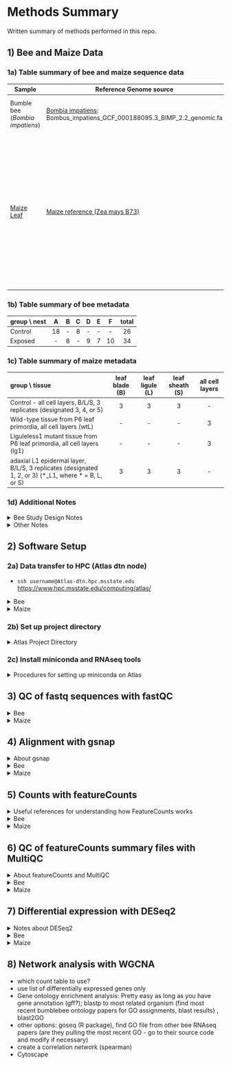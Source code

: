 # Methods Summary

Written summary of methods performed in this repo.

## 1) Bee and Maize Data

### 1a) Table summary of bee and maize sequence data
| Sample | Reference Genome source | Notes |
| -- | -- | -- |
| Bumble bee (*Bombia impatiens*) | [Bombia impatiens](https://hymenoptera.elsiklab.missouri.edu/genome_fasta): Bombus_impatiens_GCF_000188095.3_BIMP_2.2_genomic.fa | Goal: Compare RNA transcriptome of bee brains living in normal vs heavy metal environments  <br/> Study details: Already have FastQC and multiQC reports of bee fastq files, QuantSeq 3'-generated data <br/> [Bumble bee metadata](/2021_workshop_transcriptomics/00a_Metadata.md) |
| [Maize Leaf](https://www.ebi.ac.uk/ena/browser/view/PRJNA260793) | [Maize reference (Zea mays B73)](ftp://ftp.ensemblgenomes.org/pub/plants/release-49/fasta/zea_mays/dna/Zea_mays.B73_RefGen_v4.dna.*gz) | Goal: "We utilized laser-microdissection RNAseq to identify genes that are differentially expressed along discrete cell/tissue-specific domains along the proximal-distal axis of wild-type leaf primordia undergoing ligule initiation, and compared transcript accumulation in wild type and liguleless1 mutant leaf primordia."" <br/> Study design: "In this study, we analysed the transcriptome associated with ligule formation using laser microdissection RNA-sequencing (LM-RNAseq). We quantified transcript accumulation in the PLB and adjacent pre-blade and pre-sheath regions of wild-type leaf primordia in order to identify candidate genes involved in proximal-distal patterning at the blade-sheath boundary. We also compared transcript accumulation in lg1-R mutants and wild-type siblings to identity genes acting downstream of LG1." <br/> Liguleless1 mutants lack ligules and auricles <br/> Reference: https://www.ebi.ac.uk/ena/browser/api/xml/SRP047035 <br/> [Maize metadata](/2021_workshop_transcriptomics/00a_Metadata.md) |

### 1b) Table summary of bee metadata
| group \ nest| A | B | C | D | E | F | total |
|:--|:-:|:-:|:-:|:-:|:-:|:-:|:-:|
|Control| 18 | - | 8 | - | - |- |26|
|Exposed| - | 8 | - | 9 | 7 | 10 |34|

### 1c) Table summary of maize metadata
| group \ tissue | leaf blade (B) | leaf ligule (L) | leaf sheath (S) | all cell layers |
|:--|:-:|:-:|:-:|:-:|
|Control - all cell layers, B/L/S, 3 replicates (designated 3, 4, or 5) | 3 | 3 | 3 | - |
| Wild-type tissue from P6 leaf primordia, all cell layers (wtL) | - | - | - | 3 |
| Liguleless1 mutant tissue from P6 leaf primordia, all cell layers (lg1) | - | - | - | 3|
|adaxial L1 epidermal layer, B/L/S, 3 replicates (designated 1, 2, or 3) (*_L1, where * = B, L, or S)| 3 | 3 | 3 | - |

### 1d) Additional Notes
<details><summary>Bee Study Design Notes</summary>

#### Bee Study Design
* All females, foraging range 2km, exposed group of bees treated with heavy metals, soil high in lead and 3 other heavy metals associated with soils in urban areas. How does urbanization affect environment and these bees
* From group discussions asking which bee annotation to use (NCBI or Hymenoptera): Amy Toth recommends using Hymenoptera Base
```
  For social insect genomes, usually the "Official Gene Set" is the one that is on Hymenoptera Base (Elsik Lab).  NCBI has their own annotation for each genome as well.  The NCBI annotations tend to have fewer genes but are usually very high quality annotations.  I think most people in the field go with the OGS for a given species unless they are comparing across species, in which case they might use NCBI for consistency.
```
</details>


<details><summary>Other Notes</summary>

* HiSat2 (gene-level alignment), Kallisto (transcript-level alignment)
* Nests are confounding factors because there is no nest that spans both treatments. Can't tease out nest from treatments.
* Is there clustering by nests? See if there's nesting effect
* Ctrl_NestA, Ctrl_NestC, Exposed_NestB, etc.
* See if there's difference between Control nest A, nest C; Exposed Nest B, and others.
</details>

## 2) Software Setup

### 2a) Data transfer to HPC (Atlas dtn node)
* `ssh username@Atlas-dtn.hpc.msstate.edu`
https://www.hpc.msstate.edu/computing/atlas/

<details><summary>Bee</summary>

1. Working directory on Atlas: `/projectdirectory/mydirectory/rnaseq/bee`

2. Download all data from google drive to local computer in new folder called `bee/`

3. Copy fastq files from raw data directories to `bee/`:
```
find . -name *.fastq -exec cp '{}' "./raw/" ";"`
```

4. Copy `.sam` and `Bombus_impatiens_*` files from mapping directories to `mapping/`:
```
find . -name *.sam -exec cp '{}' "./mapping/" ";"`
find . -name Bombus_impatiens_* -exec cp '{}' "./mapping/" ";"
```
  * Bee reference genome in here: `Bombus_impatiens_GCF_000188095.3_BIMP_2.2_genomic.fa`

5. Tar raw and mapping directories together
```
tar -zcvf bee.tar.gz bee/
```

6. Uploaded `bee.tar.gz` to Atlas. Takes about 1.5h for 22GB.
</details>

<details><summary>Maize</summary>

1. Working directory on Atlas: `/projectdirectory/mydirectory/rnaseq/maize`

2. Fetch maize reference genome:
```
wget ftp://ftp.ensemblgenomes.org/pub/plants/release-49/fasta/zea_mays/dna/Zea_mays.B73_RefGen_v4.dna.*gz
```

3. Slurm script for fetching maize sequences to Atlas. See Jennifer's `atlas_maizedata.slurm` for template
  ```
#!/bin/bash
#SBATCH --job-name=Maize                             # name of the job submitted
#SBATCH -p service                                   # name of the queue you are submitting to
#SBATCH -N 1                                            # number of nodes in this job
#SBATCH -n 2                                           # number of cores/tasks in this job, you get all 20 cores with 2 threads per core with hyperthreading
#SBATCH -t 24:00:00                                      # time allocated for this job hours:mins:seconds
#SBATCH -o "stdout.%j.%N.%x"                               # standard out %j adds job number to outputfile name and %N adds the node name
#SBATCH -e "stderr.%j.%N.%x"                               # optional but it prints our standard error
#SBATCH --account fsepru
#Enter commands here:
wget ftp://ftp.sra.ebi.ac.uk/vol1/fastq/SRR157/004/SRR1573504/SRR1573504_1.fastq.gz
wget ftp://ftp.sra.ebi.ac.uk/vol1/fastq/SRR157/004/SRR1573504/SRR1573504_2.fastq.gz
wget ftp://ftp.sra.ebi.ac.uk/vol1/fastq/SRR157/005/SRR1573505/SRR1573505_1.fastq.gz
wget ftp://ftp.sra.ebi.ac.uk/vol1/fastq/SRR157/005/SRR1573505/SRR1573505_2.fastq.gz
wget ftp://ftp.sra.ebi.ac.uk/vol1/fastq/SRR157/006/SRR1573506/SRR1573506_1.fastq.gz
wget ftp://ftp.sra.ebi.ac.uk/vol1/fastq/SRR157/006/SRR1573506/SRR1573506_2.fastq.gz
wget ftp://ftp.sra.ebi.ac.uk/vol1/fastq/SRR157/007/SRR1573507/SRR1573507_1.fastq.gz
wget ftp://ftp.sra.ebi.ac.uk/vol1/fastq/SRR157/007/SRR1573507/SRR1573507_2.fastq.gz
wget ftp://ftp.sra.ebi.ac.uk/vol1/fastq/SRR157/008/SRR1573508/SRR1573508_1.fastq.gz
wget ftp://ftp.sra.ebi.ac.uk/vol1/fastq/SRR157/008/SRR1573508/SRR1573508_2.fastq.gz
wget ftp://ftp.sra.ebi.ac.uk/vol1/fastq/SRR157/009/SRR1573509/SRR1573509_1.fastq.gz
wget ftp://ftp.sra.ebi.ac.uk/vol1/fastq/SRR157/009/SRR1573509/SRR1573509_2.fastq.gz
wget ftp://ftp.sra.ebi.ac.uk/vol1/fastq/SRR157/000/SRR1573510/SRR1573510_1.fastq.gz
wget ftp://ftp.sra.ebi.ac.uk/vol1/fastq/SRR157/000/SRR1573510/SRR1573510_2.fastq.gz
wget ftp://ftp.sra.ebi.ac.uk/vol1/fastq/SRR157/001/SRR1573511/SRR1573511_1.fastq.gz
wget ftp://ftp.sra.ebi.ac.uk/vol1/fastq/SRR157/001/SRR1573511/SRR1573511_2.fastq.gz
wget ftp://ftp.sra.ebi.ac.uk/vol1/fastq/SRR157/002/SRR1573512/SRR1573512_1.fastq.gz
wget ftp://ftp.sra.ebi.ac.uk/vol1/fastq/SRR157/002/SRR1573512/SRR1573512_2.fastq.gz
wget ftp://ftp.sra.ebi.ac.uk/vol1/fastq/SRR157/003/SRR1573513/SRR1573513_1.fastq.gz
wget ftp://ftp.sra.ebi.ac.uk/vol1/fastq/SRR157/003/SRR1573513/SRR1573513_2.fastq.gz
wget ftp://ftp.sra.ebi.ac.uk/vol1/fastq/SRR157/004/SRR1573514/SRR1573514_1.fastq.gz
wget ftp://ftp.sra.ebi.ac.uk/vol1/fastq/SRR157/004/SRR1573514/SRR1573514_2.fastq.gz
wget ftp://ftp.sra.ebi.ac.uk/vol1/fastq/SRR157/005/SRR1573515/SRR1573515_1.fastq.gz
wget ftp://ftp.sra.ebi.ac.uk/vol1/fastq/SRR157/005/SRR1573515/SRR1573515_2.fastq.gz
wget ftp://ftp.sra.ebi.ac.uk/vol1/fastq/SRR157/006/SRR1573516/SRR1573516_1.fastq.gz
wget ftp://ftp.sra.ebi.ac.uk/vol1/fastq/SRR157/006/SRR1573516/SRR1573516_2.fastq.gz
wget ftp://ftp.sra.ebi.ac.uk/vol1/fastq/SRR157/007/SRR1573517/SRR1573517_1.fastq.gz
wget ftp://ftp.sra.ebi.ac.uk/vol1/fastq/SRR157/007/SRR1573517/SRR1573517_2.fastq.gz
wget ftp://ftp.sra.ebi.ac.uk/vol1/fastq/SRR157/008/SRR1573518/SRR1573518_1.fastq.gz
wget ftp://ftp.sra.ebi.ac.uk/vol1/fastq/SRR157/008/SRR1573518/SRR1573518_2.fastq.gz
wget ftp://ftp.sra.ebi.ac.uk/vol1/fastq/SRR157/009/SRR1573519/SRR1573519_1.fastq.gz
wget ftp://ftp.sra.ebi.ac.uk/vol1/fastq/SRR157/009/SRR1573519/SRR1573519_2.fastq.gz
wget ftp://ftp.sra.ebi.ac.uk/vol1/fastq/SRR157/000/SRR1573520/SRR1573520_1.fastq.gz
wget ftp://ftp.sra.ebi.ac.uk/vol1/fastq/SRR157/000/SRR1573520/SRR1573520_2.fastq.gz
wget ftp://ftp.sra.ebi.ac.uk/vol1/fastq/SRR157/001/SRR1573521/SRR1573521_1.fastq.gz
wget ftp://ftp.sra.ebi.ac.uk/vol1/fastq/SRR157/001/SRR1573521/SRR1573521_2.fastq.gz
wget ftp://ftp.sra.ebi.ac.uk/vol1/fastq/SRR157/002/SRR1573522/SRR1573522_1.fastq.gz
wget ftp://ftp.sra.ebi.ac.uk/vol1/fastq/SRR157/002/SRR1573522/SRR1573522_2.fastq.gz
wget ftp://ftp.sra.ebi.ac.uk/vol1/fastq/SRR157/003/SRR1573523/SRR1573523_1.fastq.gz
wget ftp://ftp.sra.ebi.ac.uk/vol1/fastq/SRR157/003/SRR1573523/SRR1573523_2.fastq.gz
#wget ftp://ftp.sra.ebi.ac.uk/vol1/fastq/SRR157/004/SRR1573524/SRR1573524_1.fastq.gz
wget ftp://ftp.sra.ebi.ac.uk/vol1/fastq/SRR157/004/SRR1573524/SRR1573524_2.fastq.gz
wget ftp://ftp.sra.ebi.ac.uk/vol1/fastq/SRR157/005/SRR1573525/SRR1573525_1.fastq.gz
wget ftp://ftp.sra.ebi.ac.uk/vol1/fastq/SRR157/005/SRR1573525/SRR1573525_2.fastq.gz
wget ftp://ftp.sra.ebi.ac.uk/vol1/fastq/SRR157/006/SRR1573526/SRR1573526_1.fastq.gz
wget ftp://ftp.sra.ebi.ac.uk/vol1/fastq/SRR157/006/SRR1573526/SRR1573526_2.fastq.gz
wget ftp://ftp.sra.ebi.ac.uk/vol1/fastq/SRR157/007/SRR1573527/SRR1573527_1.fastq.gz
wget ftp://ftp.sra.ebi.ac.uk/vol1/fastq/SRR157/007/SRR1573527/SRR1573527_2.fastq.gz
#End of file
```
</details>

### 2b) Set up project directory

<details><summary>Atlas Project Directory</summary>

```
ProjectDirectory/
  |_MyDirectory/
      |_bee/
          |_bee.tar.gz
          |_logs/
          |_mapping/
          |_meta/
          |_outbox/
          |_raw_data/
              |_test/
          |_reference_genome_bee/
          |_results/
              |_gsnap/
              |_multiqc/
          |_scripts/
      |_maize/
          |_gsnap/
              |_b73_reference_gsnap/
          |_logs/
          |_metadata/
          |_outbox/
          |_raw_data/
          |_reference_genome/
          |_results/
          |_scripts/
      |_dot_files
          |_miniconda3/
          |_Miniconda3-latest-Linux-x86_64.sh
          |_software/
              |_bbmap/
              |_BBMap_38.86.tar
              |_gmap # linked to executable>
              |_gmap-2020-12-17/
                  |_bin/ # executables in here
                      |_gmap_build
                      |_gmap
              |_gmapdb/
                  |_b73/
              |_gmap-gsnap-2020-12-17.tar
```
```
home/
    |_rnaseq # linked to projectdirectory/mydirectory/
    |_inbox/ #linked to projectdirectory/mydirectory/
    |_outbox/ #linked to projectdirectory/mydirectory/
    |_miniconda3/ #linked to projectdirectory/mydirectory/dot_files/
    |_software # linked to projectdirectory/mydirectory/dot_files/
        |_bbmap/
        |_BBMap_38.86.tar
        |_gmap # symbolic link to gmap-2020-12-17/src/gmap.avx2>
        |_gmap-2020-12-17/
        |_gmap-gsnap-2020-12-17.tar
```
* dotfiles (`.singularity, .conda`) are usually invisible folders that get large as you install conda packages, or singularity images. These can eat up your home folder ~5GB memory limit if they're not softlinked
</details>

### 2c) Install miniconda and RNAseq tools
<details><summary>Procedures for setting up miniconda on Atlas</summary>
1. Install miniconda to atlas by running `bash Miniconda3-latest-Linux-x86_64.sh`. Continuously press enter, even on prompt asking where to install miniconda3. You can move the source folder afterwards, in which case, it was moved to `project/`  and linked to `home/software/`.

2. Install samtools, gmap, subread (featureCounts) by first creating an environment file `gsnap_env.yml` in `miniconda3/envs/`
```
name: gsnap_env
channels:
  - conda-forge
  - bioconda
  - defaults
dependencies:
  - python=3.8
  - gmap
  - samtools
  - subread
```

3. From the command line (in `salloc` mode), create miniconda environment in same directory.
```
conda env create -f gsnap_env.yml
```

4. Check that environment was created:
```
conda env list          #<= list all environments
#> conda environments:
#> base                  *  /home/miniconda3
#> gsnap_env                /home/miniconda3/envs/gsnap_env
```

5. Activate conda environment and do a version check as a test that everything is working
```
conda activate gsnap_env
samtools --version        # check samtools version: 1.11
gmap --version        # gmap version: 2020-10-14
featureCounts -v    #featureCounts version: v2.0.1
```

6. To activate conda environment, activate local miniconda, and then `gsnap_env`.
```
#! /usr/bin/env bash
#SBATCH --nodes=1
#SBATCH --ntasks-per-node=16
#SBATCH --time=24:00:00
#SBATCH --job-name=gsnap
#SBATCH --out=stdout.%j.%N.%x
#SBATCH --error=stderr.%j.%N.%x
#SBATCH --mail-user=myemail@email.com
#SBATCH --mail-type=begin
#SBATCH --mail-type=end
#SBATCH --account=ProjectName
set -e
set -u
set +eu
source /h/k/miniconda3/etc/profile.d/conda.sh
conda activate gsnap_env
## gsnap/samtools/featureCount commands here
```
</details>

## 3) QC of fastq sequences with fastQC
<details><summary>Bee</summary>
Already done by Toth group, sequences look good.
</details>

<details><summary>Maize</summary>
1. Ran the following slurm script on Atlas
```
#!/bin/bash
#SBATCH --nodes=1
#SBATCH --ntasks-per-node=16
#SBATCH --time=24:00:00
#SBATCH --job-name=Maizefastqc
#SBATCH --out=stdout.%j.%N.%x
#SBATCH --error=stderr.%j.%N.%x
#SBATCH --mail-user=em@il.com
#SBATCH --mail-type=begin
#SBATCH --mail-type=end
#SBATCH --account=f
# Set working directory
cd /h/k/rnaseq/maize/raw_data/
module load fastqc
fastqc -t 16 *.fastq
```

Moved fastqc files to subdirectory `fastqc/`

### Output files:
* `*.fastqc.html`
* `*.fastqc.zip`
</details>

## 4) Alignment with gsnap
<details><summary>About gsnap</summary>
1. Workflow with gsnap: https://hbctraining.github.io/Intro-to-rnaseq-hpc-gt/lessons/08_rnaseq_workflow.html
* Set up directory tree like one below
```
rnaseq/
	├── raw_data/
	├── meta/
	├── results/
  |   |── gsnap/
	├── scripts/
	└── logs/
```

2. Literature about gsnap: https://link.springer.com/protocol/10.1007%2F978-1-4939-3578-9_15

3. The general format of the pipeline is:
```
(1) index genome -> (2) map reads to genome -> (3) get counts
```
* The counts will be sent to Diffential Expression analysis programs.

4. First step: Pre-process reference genome to create a genome index.
```
gmap_build -d <genome name> <path to genome fasta file>
```
* default value for -k is 15 (from https://github.com/juliangehring/GMAP-GSNAP/blob/master/README)

5. Second step: Map reads to genome
```
gsnap -d <genome> <read1_file> <read2_file>
```
* <genome> is the name of the genome database created by gmap_build
</details>

<details><summary>Bee</summary>

### Bee -- miniconda3
1. Create genome index and map RNA-seq reads to *B. impatiens*
  ```
  set +eu
  source /h/mydirectory/miniconda3/etc/profile.d/conda.sh
  conda activate gsnap_env
  # ==== Connect the executable (either local or miniconda)
  # GMAP_BUILD=/project/projectdirectory/mydirectory/dot_files/software/gmap-2020-12-17/bin/gmap_build
  GMAP_BUILD=gmap_build
  # ==== Define input/output variables
  GENOME_NAME=B_impatiens
  GENOME_FASTA=/project/projectdirectory/mydirectory/rnaseq/bee/reference_genome_bee/Bombus_impatiens_GCF_000188095.3_BIMP_2.2_genomic.fa
  GMAPDB=/project/projectdirectory/mydirectory/dot_files/software/gmapdb
  # ==== Main Run
  ${GMAP_BUILD} -d ${GENOME_NAME} -D ${GMAPDB} ${GENOME_FASTA}
  # ==== Mapping RNA-seq reads. Use miniconda3
  gsnap -d ${GENOME_NAME} -D ${GMAPDB} \
  -t 6 -M 2 -n 10 -N 1 \
  --quality-protocol=sanger -w 200000 --pairmax-rna=200000 -E 1 -B 2 \
  -A sam /project/projectdirectory/mydirectory/rnaseq/bee/raw_data/1-A01-A1_S7_L002_R1_001.fastq | \
  samtools view -bS - | \
  samtools sort - \
  > /project/projectdirectory/mydirectory/rnaseq/bee/results/gsnap/1-A01-A1_S7_L002_R1.Aligned.sortedByCoord.out.bam
  ```

### Output file:
* `1-A01-A1_S7_L002_R1.Aligned.sortedByCoord.out.bam` in `/projectdirectory/mydirectory/rnaseq/bee/results/gsnap`

2. Run featureCounts
```
#! /usr/bin/env bash
#SBATCH --nodes=1
#SBATCH --ntasks-per-node=16
#SBATCH --time=24:00:00
#SBATCH --job-name=bee
#SBATCH --out=stdout.%j.%N.%x
#SBATCH --error=stderr.%j.%N.%x
#SBATCH --mail-user=myem@il.com
#SBATCH --mail-type=begin
#SBATCH --mail-type=end
#SBATCH --account=fsepru
set -e
set -u
# ==== Activate miniconda
set +eu
source /h/k/miniconda3/etc/profile.d/conda.sh
conda activate gsnap_env
# ==== Define input/output variables
REF_NAME=B_impatiens
#REF_FASTA=/project/f/k/rnaseq/bee/reference_genome_bee/Bombus_impatiens_GCF_000188095.3_BIMP_2.2_genomic.fa
GMAPDB=/project/f/k/dot_files/software/gmapdb
REF_GFF=/project/f/k/rnaseq/bee/reference_genome_bee/GCF_000188095.3_BIMP_2.2_genomic.gff.gz
# === Set working directory and in/out variables
cd /project/f/k/rnaseq/bee/results/
# ==== Gene Counts
for FILE in /h/k/rnaseq/bee/raw_data/test/*.bam
  do
    OUT_COUNTS=${FILE}_genecounts.txt
    OUTBAM=${FILE}

    featureCounts -T 16 -t gene -g ID \
       -a ${REF_GFF} \
       -o ${OUT_COUNTS} \
       ${OUTBAM}
done
```

### Output files
* `gmap_build`
```
B_impatiens.chromosome	    B_impatiens.contig.iit     B_impatiens.ref061regiondb	B_impatiens.version
B_impatiens.chromosome.iit  B_impatiens.genomebits128  B_impatiens.ref153offsets64meta
B_impatiens.chrsubset	    B_impatiens.genomecomp     B_impatiens.ref153offsets64strm
B_impatiens.contig	    B_impatiens.maps	       B_impatiens.ref153positions
```

* `gsnap`

```
*.fastq.Aligned.sortedByCoord.out.bam
*.fastq
```

* `featureCounts`

```
*genecounts.txt
*genecounts.txt.summary
```
</details>

<details><summary>Maize</summary>

### Maize -- miniconda3
1. Mapping RNA-seq reads to B73
  ```
  set -e
  set -u
  set +eu
  source /h/k/miniconda3/etc/profile.d/conda.sh
  conda activate gsnap_env
  # ==== Mapping RNA-seq reads. Use miniconda3
  gsnap -d b73 -D /project/projectdirectory/mydirectory/dot_files/software/gmapdb/ \
  -t 6 -M 2 -n 10 -N 1 \
  --quality-protocol=sanger -w 200000 --pairmax-rna=200000 -E 1 -B 2 \
  -A sam /project/projectdirectory/mydirectory/rnaseq/maize/raw_data/SRR1573504_1.fastq /project/projectdirectory/mydirectory/rnaseq/maize/raw_data/SRR1573504_2.fastq| \
  samtools view -bS - | \
  samtools sort - \
  > /project/projectdirectory/mydirectory/rnaseq/maize/results/gsnap/SRR1573504_1_2.Aligned.sortedByCoord.out.bam
  ```

2. Run gsnap (adapted from `2021_workshop_transcriptomics/Notebook_Severin/Maize/02_gsnap.md` `gsnapScript.sh` and Jennifer's `Maize_Runner.slurm`):
```
#! /usr/bin/env bash
#SBATCH --nodes=1
#SBATCH --ntasks-per-node=16
#SBATCH --time=24:00:00
#SBATCH --job-name=Maize
#SBATCH --out=stdout.%j.%N.%x
#SBATCH --error=stderr.%j.%N.%x
#SBATCH --mail-user=myem@il.com
#SBATCH --mail-type=begin
#SBATCH --mail-type=end
#SBATCH --account=f
set -e
set -u
start=`date +%s`
# === Load Modules here and link executables
# = Atlas HPC
set +eu
source /h/k/miniconda3/etc/profile.d/conda.sh
conda activate gsnap_env
GMAP_BUILD=gmap_build
GSNAP=gsnap
SAMTOOLS=samtools
FEATURECOUNTS=featureCounts
# === Set working directory and in/out variables
cd /project/f/k/rnaseq/maize/results/
# === Input / Output Variables
REF_NAME=b73
REF_FILE=/h/k/rnaseq/maize/reference_genome/GCF_902167145.1_Zm-B73-REFERENCE-NAM-5.0_genomic.fna
REF_GFF=/h/k/rnaseq/maize/reference_genome/GCF_902167145.1_Zm-B73-REFERENCE-NAM-5.0_genomic.gff
GMAPDB=/project/f/k/dot_files/software/gmapdb
# # === Main Program
# (1) Index Genome
#${GMAP_BUILD} \
#  --gunzip \
#  -d ${REF_NAME} \
#  -D ${GMAPDB} \
#  ${REF_FILE}
for FILE in /h/k/rnaseq/maize/raw_data/*_1.fastq
do
  READ_NAME=$(basename ${FILE} | sed 's:_1.fastq::g')
  DIR_NAME=$(dirname ${FILE})
  READ_R1=${DIR_NAME}/${READ_NAME}_1.fastq
  READ_R2=${DIR_NAME}/${READ_NAME}_2.fastq
  OUT_BAM=${READ_NAME}.aligned.out.bam
  OUT_COUNTS=${READ_NAME}_genecounts.txt
  echo "Processing ... ${READ_NAME}"
# (2) Map Reads:
  ${GSNAP} \
    --gunzip \
    -d ${REF_NAME} \
    -D ${GMAPDB} \
    -N 1 -t 16 -B 4 -m 5 \
    --input-buffer-size=1000000 \
    --output-buffer-size=1000000 \
    -A sam \
    ${READ_R1} ${READ_R2} | \
    ${SAMTOOLS} view --threads 16 -bS - > ${OUT_BAM}
# (3) Get feature counts
  ${FEATURECOUNTS} -T 16 -t gene -g ID \
    -a ${REF_GFF} \
    -o ${OUT_COUNTS} \
    ${OUT_BAM}
done
end=`date +%s`
# === Log msgs and resource use
scontrol show job ${SLURM_JOB_ID}
echo "ran Bee_Runner.slurm: " `date` "; Execution time: " $((${end}-${start})) " seconds" >> LOGGER.txt
```

### Output files:
* `*genecounts.txt`
* `*genecounts.txt.summary`
</details>

## 5) Counts with featureCounts

<details><summary>Useful references for understanding how FeatureCounts works</summary>

* FeatureCounts User Guide: http://www.bioconductor.org/packages/release/bioc/vignettes/Rsubread/inst/doc/SubreadUsersGuide.pdf
* Nice diagram showing cases of the effect of `countmultioverlap` on `overlapmethod`: https://www.mathworks.com/help/bioinfo/ref/featurecount.html
* Reads that map to multiple transcripts or align ambigiuously and not sure what strand they are (+ / -) aka ambiguous - problem with short reads
* can ignore multimapped duplicates, ignore duplicates - unique reads will be based on read count.
* 7th column is the read count
* Apparently you can run featureCounts on sam files (tested by Andrew Severin)
* `combine.R` notes:
  * `(featureCount_files <- list.files(path = dir_org, pattern = "*genecounts.txt$", full.names = TRUE))`
    * This includes "/" and directory of *genecounts.txt file. $ = end of string (regular expression). The outside () prints out object (`featureCount_files`)
  * `writexl::write_xlsx` = package::function, writexl is the package, write_xlsx is the function within writexl package. Simple way to call a function without having to hassle with installing and loading new packages.
</details>

<details><summary>Bee</summary>

1. Downloaded featureCount output files from Atlas.

2. Run featureCounts output through `combine.R`.

```
#! /usr/bin/env Rscript
# Auth: Jennifer Chang & Mou
# Date: 2021/03/04
# Desc: Combine featureCounts output (1st and last column) files for Bee and Maize. The text files (*.genecounts.txt) generated from this script will be used for DESeq2.

# === Load Libraries
library(tidyverse)
library(magrittr)
library(readxl)

###### BEE #######

# === Get list of featureCount output files
dir_org="~/Desktop/bee/"        # counts are in a "bee" or "maize" subdirectory
(featureCount_files <- list.files(path = dir_org, pattern = "*genecounts.txt$", full.names = TRUE)) #includes "/" and directory of *genecounts.txt file, $ = end of string
#(featureCount_files2 <- list.files(path = dir_org, pattern = "*genecounts.txt$")) #only file name

# === Read in 1st file
data <- read_delim(featureCount_files[1], delim="\t", comment = "#" )  %>%
  select(Geneid, ends_with(".bam"))  %>%              # Get 1st and last column (column was named after bam file)
  pivot_longer(cols=ends_with(".bam")) %>%           # Melt data (tidy data)
  mutate(
    name = gsub(".Aligned.sortedByCoord.out.bam", "", name)        # No longer need the bam extension, easier to read
  ) %>%
  mutate(name = gsub("/home/kathy.mou/rnaseq/bee/raw_data/test/", "", name)        # No longer need the bam extension, easier to read
  )

# === Loop and append the rest
for (count_file in featureCount_files[-1]){
  print(count_file)
  temp <- read_delim(count_file, delim="\t", comment = "#") %>%
    select(Geneid, ends_with(".bam")) %>%
    pivot_longer(cols=ends_with(".bam")) %>%
    mutate(
      name = gsub(".Aligned.sortedByCoord.out.bam", "", name)
    ) %>%
    mutate(name = gsub("/home/kathy.mou/rnaseq/bee/raw_data/test/", "", name))       
  data = rbind(data, temp)
}

# === Convert to excel like data (wider)
wide_data <- data %>%
  pivot_wider(id_cols=Geneid)

# === Save tab delimited file (smaller file size)
write_delim(wide_data,
            paste(dir_org, "/bee.genecounts.out.txt", sep = ""),
            delim="\t")

# === Save Excel file (can be easier to work with)
writexl::write_xlsx(wide_data,
                    path=paste(dir_org, "/bee.genecounts.xlsx", sep = ""))
#package :: function
```

### Output files:
* bee.genecounts.out.txt
* bee.genecounts.xlsx
</details>

<details><summary>Maize</summary>

1. Downloaded featureCount output files from Atlas.

2. Run featureCounts output through `combine.R`.

```
#! /usr/bin/env Rscript
# Auth: Jennifer Chang & Mou
# Date: 2021/03/04
# Desc: Combine featureCounts output (1st and last column) files for Bee and Maize. The text files (*.genecounts.txt) generated from this script will be used for DESeq2.

# === Load Libraries
library(tidyverse)
library(magrittr)
library(readxl)

###### MAIZE #######

# === Get list of featureCount output files
dir_org="~/Desktop/maize/"        # counts are in a "bee" or "maize" subdirectory
(featureCount_files <- list.files(path = dir_org, pattern = "*genecounts.txt$", full.names = TRUE)) #includes "/" and directory of *genecounts.txt file, $ = end of string
#(featureCount_files2 <- list.files(path = dir_org, pattern = "*genecounts.txt$")) #only file name

# === Read in 1st file
data <- read_delim(featureCount_files[1], delim="\t", comment = "#" )  %>%
  select(Geneid, ends_with(".bam"))  %>%              # Get 1st and last column (column was named after bam file)
  pivot_longer(cols=ends_with(".bam")) %>%           # Melt data (tidy data)
  mutate(
    name = gsub(".aligned.out.bam", "", name)        # No longer need the bam extension, easier to read
  )

# === Loop and append the rest
for (count_file in featureCount_files[-1]){
  print(count_file)
  temp <- read_delim(count_file, delim="\t", comment = "#") %>%
    select(Geneid, ends_with(".bam")) %>%
    pivot_longer(cols=ends_with(".bam")) %>%
    mutate(
      name = gsub(".aligned.out.bam", "", name))       
  data = rbind(data, temp)
}

# === Convert to excel like data (wider)
wide_data <- data %>%
  pivot_wider(id_cols=Geneid)

# === Save tab delimited file (smaller file size)
write_delim(wide_data,
            paste(dir_org, "/maize.genecounts.out.txt", sep = ""),
            delim="\t")

# === Save Excel file (can be easier to work with)
writexl::write_xlsx(wide_data,
                    path=paste(dir_org, "/maize.genecounts.xlsx", sep = ""))
```

### Output files:
* maize.genecounts.out.txt
* maize.genecounts.xlsx
</details>

## 6) QC of featureCounts summary files with MultiQC
<details><summary>About featureCounts and MultiQC</summary>

* Check out this [link](https://multiqc.info/docs/) on how to run multiQC with featureCounts `*.summary` files. This is another way to assess read alignment quality.
* Read MultiQC to assess read alignment (can try this on gsnap output): http://www.bea.ki.se/documents/Intro2RNAseq.pdf
* What parameter to use in gsnap to remove bad reads? (unassigned: unmapped, ambiguous, multimapping, no features) - don't need to, if run default, the uniquely read counts will be the mapped reads.
* Make sure to set package cache in desired project directory. Go to `.condarc` file in home directory and  modify to something like this:
  ```
  pkgs_dirs:
  - /p/f/k/my_pkg_cache
  ```
</details>

<details><summary>Bee</summary>

1. Make `/p/f/k/rnaseq/bee/results/multiqc/` directory and copy `/p/f/k/rnaseq/bee/raw_data/testing/*.summary` files to `multiqc/`. Run `multiqc .`

2. Check out `bee.multiqc_report.html`.
Notice that `1-E07-F5_S61_L002_R1_001` had the lowest number of assigned reads (223,397). All others had at least 1M reads.

3. Use MultiQC Toolbox on html page to export `featureCounts_assignment_plot` image and save as `Bee_featureCounts_multiqc_plot.png`
![](results/Bee_featureCounts_multiqc_plot.png)<!-- -->
### Output files:
* `multiqc_data/` <= for both bee and maize
* `bee.multiqc_report.html`
</details>

<details><summary>Maize</summary>

1. Make `/p/f/k/rnaseq/maize/results/multiqc/` and copy `/p/f/k/rnaseq/maize/results/*.summary` files to `multiqc/`. Run `multiqc .`

2. Check out  `maize.multiqc_report.html`. Note that  SRR1573520 has a lot of unassigned_multimapping reads.

3. Use MultiQC Toolbox on html page to export `featureCounts_assignment_plot` image and save as `maize_featureCounts_multiqc_plot.png`
![](results/maize_featureCounts_multiqc_plot.png)<!-- -->
### Output files:
* `multiqc_data/`
* `maize.multiqc_report.html`
</details>

## 7) Differential expression with DESeq2
<details><summary>Notes about DESeq2</summary>

* Sathesh says basemeans correlate with read counts: larger basemean values = more read counts
* DESeq2 reference guide: http://www.bioconductor.org/packages/release/bioc/vignettes/DESeq2/inst/doc/DESeq2.html#altshrink
</details>

<details><summary>Bee</summary>
1. Run `bee_maize_deseq2.Rmd`.

2. Generate `Bee_AllExposedvsAllControlGene.csv` file, saved in `results/`. Made notes in Rmd file.

3. A few things to look for:
  * `eval=FALSE` was added within `{r}` in each code chunk so that when I ran Knit, I don't have to have maize data to generate markdown file and output.
  * line 71: try boxplot with group (GSNAP RNA Gene Profiles) as "x" within ggplot function
  * take out 1_E07 sample since it had very low reads??
  * line 141: test out the mutate function when creating `meta_df` object
  * line 167: test out `res <- res[order(res$padj), ]`
  * line 183:
  ```
  PCA by Nest + treatment
ANOVA stats to look at treatment, nest effects on variation (only genes with large fold-change, p<0.05)
  ```
  * line 207: expression = normalized read count? Why does 1-B11 have super high #? Same with 1-E07
3. Ran a couple diagnostic plots: linechart and violin plots of count data
![](results/Bee_GSNAP_RNAseq_CountProfiles_Linechart.png)<!-- -->

![](results/Bee_GSNAP_RNAseq_LogCountProfiles_ViolinPlot.png)<!-- -->

4. Made PCA of all genes , subset by Treatment group (Exposed vs Control). Looks exactly like Rick's PCA except flipped upside down.
![](results/Bee_AllGenes_PCA_ExposedvsControl.png)<!-- -->

5. Subset by nest `Bee_Nest_DESeq2.csv`, but list of genes and p-values do not appear to be different from `Bee_AllExposedvsAllControlGene.csv`.

6. Made PCA of all genes, subset by nest. Didn't see any particular clustering by nest.
![](results/Bee_AllGenes_PCA_Nest.png)<!-- -->

7. Made volcano plot of all genes to see a big picture of proportion of not differentially regulated genes vs up- or down-regulated genes
![](results/Bee_AllGenes_VolcanoPlot.png)<!-- -->

8. Made heatmap of bee count matrix
![](results/Bee_HeatmapOfCountMatrix.png)<!-- -->

9. Made heatmap of bee sample-to-sample distances
![](results/Bee_HeatmapOfSampleToSampleDistances.png)<!-- -->

10. Things to try
* Apply count outlier detection with Cook's distance `res$stat`

### Output files
* `Bee_AllExposedvsAllControlGene.csv`
* `Bee_Nest_DESeq2.csv`
</details>

<details><summary>Maize</summary>

1. Ran `bee_maize_deseq2.Rmd` up to adding metadata csv file. Found maize metadata here: https://www.ebi.ac.uk/ena/browser/view/PRJNA260793. Downloaded report (tsv file). Most important columns are run_accession (sample IDs) and sample_title (groups). Saved as `maize_metadata_All_Info.csv`.
2. Made a new metadata file `maize_metadata.csv` so that it only includes the columns `run_accession` and `Tissue`. `Tissue` derived from `sample_title`. I converted like the following:
| sample_title | Tissue |
| -- | -- |
| B-3 | B |
| L-3 | L |
| S-3 | S|
| wtL-1 | wtL |
| lg1-1 | lg |
| B_L1.1 | B_L |
| L_L1.1 | L_L |
| S_L1.1 | S_L |
3. Ran a couple diagnostic plots: linechart and violin plots of count data
![](results/Maize_GSNAP_RNAseq_CountProfiles_Linechart.png)<!-- -->

![](results/Maize_GSNAP_RNAseq_LogCountProfiles_ViolinPlot.png)<!-- -->

4. Subset by tissue `Maize_Tissue_DeSeq2.csv`.

5. Made PCA of all genes, subset by Tissue type.
![](results/Maize_AllGenes_PCA_Tissue.png)<!-- -->

6. Make volcano plot of all genes to see a big picture of proportion of not differentially regulated genes vs up- or down-regulated genes


### Output files
* `Maize_Tissue_DeSeq2.csv`
</details>

## 8) Network analysis with WGCNA
* which count table to use?
* use list of differentially expressed genes only
* Gene ontology enrichment analysis: Pretty easy as long as you have gene annotation (gff?); blastp to most related organism (find most recent bumblebee ontology papers for GO assignments, blast results) , blast2GO
* other options: goseq (R package), find GO file from other bee RNAseq papers (are they pulling the most recent GO - go to their source code and modify if necessary)
* create a correlation network (spearman)
* Cytoscape
